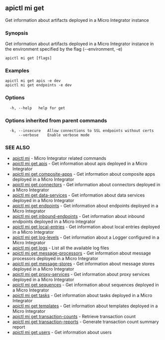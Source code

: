 ## apictl mi get

Get information about artifacts deployed in a Micro Integrator instance

### Synopsis

Get information about artifacts deployed in a Micro Integrator instance in the environment specified by the flag (--environment, -e)

```
apictl mi get [flags]
```

### Examples

```
apictl mi get apis -e dev
apictl mi get endpoints -e dev
```

### Options

```
  -h, --help   help for get
```

### Options inherited from parent commands

```
  -k, --insecure   Allow connections to SSL endpoints without certs
      --verbose    Enable verbose mode
```

### SEE ALSO

* [apictl mi](apictl_mi.md)	 - Micro Integrator related commands
* [apictl mi get apis](apictl_mi_get_apis.md)	 - Get information about apis deployed in a Micro Integrator
* [apictl mi get composite-apps](apictl_mi_get_composite-apps.md)	 - Get information about composite apps deployed in a Micro Integrator
* [apictl mi get connectors](apictl_mi_get_connectors.md)	 - Get information about connectors deployed in a Micro Integrator
* [apictl mi get data-services](apictl_mi_get_data-services.md)	 - Get information about data services deployed in a Micro Integrator
* [apictl mi get endpoints](apictl_mi_get_endpoints.md)	 - Get information about endpoints deployed in a Micro Integrator
* [apictl mi get inbound-endpoints](apictl_mi_get_inbound-endpoints.md)	 - Get information about inbound endpoints deployed in a Micro Integrator
* [apictl mi get local-entries](apictl_mi_get_local-entries.md)	 - Get information about local entries deployed in a Micro Integrator
* [apictl mi get log-levels](apictl_mi_get_log-levels.md)	 - Get information about a Logger configured in a Micro Integrator
* [apictl mi get logs](apictl_mi_get_logs.md)	 - List all the available log files
* [apictl mi get message-processors](apictl_mi_get_message-processors.md)	 - Get information about message processors deployed in a Micro Integrator
* [apictl mi get message-stores](apictl_mi_get_message-stores.md)	 - Get information about message stores deployed in a Micro Integrator
* [apictl mi get proxy-services](apictl_mi_get_proxy-services.md)	 - Get information about proxy services deployed in a Micro Integrator
* [apictl mi get sequences](apictl_mi_get_sequences.md)	 - Get information about sequences deployed in a Micro Integrator
* [apictl mi get tasks](apictl_mi_get_tasks.md)	 - Get information about tasks deployed in a Micro Integrator
* [apictl mi get templates](apictl_mi_get_templates.md)	 - Get information about templates deployed in a Micro Integrator
* [apictl mi get transaction-counts](apictl_mi_get_transaction-counts.md)	 - Retrieve transaction count
* [apictl mi get transaction-reports](apictl_mi_get_transaction-reports.md)	 - Generate transaction count summary report
* [apictl mi get users](apictl_mi_get_users.md)	 - Get information about users

